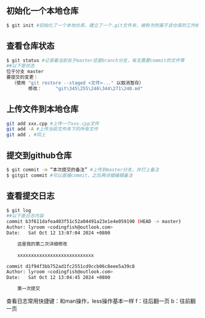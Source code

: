 ## 初始化一个本地仓库
```bash
$ git init #初始化了一个本地仓库，建立了一个.git文件夹，被称为附属于该仓库的工作树
```
## 查看仓库状态
```bash
$ git status #记录着当前处于master还是branch分支，有无需要commit的文件等
##以下是状态
位于分支 master
要提交的变更：
  （使用 "git restore --staged <文件>..." 以取消暂存）
        修改：     "git\345\255\246\344\271\240.md"
```
## 上传文件到本地仓库
```bash
git add xxx.cpp #上传一个xxx.cpp文件
git add -A #上传当前文件夹下的所有文件
git add . #同上
```
## 提交到github仓库
```bash
$ git commit -m “本次提交的备注” #上传到master分支，并打上备注
$ gitgit commit #可以直接commit，之后再详细编辑备注
```
## 查看提交日志
```bash
$ git log
##以下是日志内容
commit b3f611dafea403f51c52a04491a23e1e4e059190 (HEAD -> master)
Author: lyroom <codingfish@outlook.com>
Date:   Sat Oct 12 13:07:04 2024 +0800

    这是我的第二次详细修改
    
    xxxxxxxxxxxxxxxxxxxxxxxxxxxx

commit d1f94f3bb752ad1fc2551cd9ccb06c8eee5a39c8
Author: lyroom <codingfish@outlook.com>
Date:   Sat Oct 12 13:04:45 2024 +0800

    第一次提交
```

查看日志常用快捷键：和man操作，less操作基本一样
f：往后翻一页
b：往前翻一页